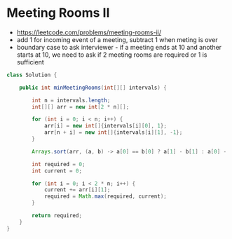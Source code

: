 # Meeting Rooms II

- https://leetcode.com/problems/meeting-rooms-ii/
- add 1 for incoming event of a meeting, subtract 1 when meting is over
- boundary case to ask interviewer - if a meeting ends at 10 and another starts at 10, we need to ask if 2 meeting rooms are required or 1 is sufficient

```java
class Solution {

    public int minMeetingRooms(int[][] intervals) {

        int n = intervals.length;
        int[][] arr = new int[2 * n][];

        for (int i = 0; i < n; i++) {
            arr[i] = new int[]{intervals[i][0], 1};
            arr[n + i] = new int[]{intervals[i][1], -1};
        }

        Arrays.sort(arr, (a, b) -> a[0] == b[0] ? a[1] - b[1] : a[0] - b[0]);

        int required = 0;
        int current = 0;

        for (int i = 0; i < 2 * n; i++) {
            current += arr[i][1];
            required = Math.max(required, current);
        }

        return required;
    }
}
```
